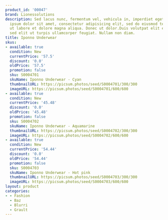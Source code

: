 ```yaml
---
product_id: '00047'
brand: Lionessolutions
description: Sed lacus nunc, fermentum vel, vehicula in, imperdiet eget, urna. Lorem
  ipsum dolor sit amet, consectetur adipisicing elit, sed do eiusmod tempor incididunt
  ut labore et dolore magna aliqua. Donec ut dolor.Duis volutpat elit et erat. Duis
  sed elit ut turpis ullamcorper feugiat. Nullam non diam.
title: Iponno Underwear
skus:
- available: true
  condition: New
  currentPrice: '57.5'
  discount: '0.0'
  oldPrice: '57.5'
  promotion: false
  sku: S0004701
  skuName: Iponno Underwear - Cyan
  thumbnailURL: https://picsum.photos/seed/S0004701/300/300
  imageURL: https://picsum.photos/seed/S0004701/600/600
- available: true
  condition: New
  currentPrice: '45.48'
  discount: '0.0'
  oldPrice: '45.48'
  promotion: false
  sku: S0004702
  skuName: Iponno Underwear - Aquamarine
  thumbnailURL: https://picsum.photos/seed/S0004702/300/300
  imageURL: https://picsum.photos/seed/S0004702/600/600
- available: true
  condition: New
  currentPrice: '54.44'
  discount: '0.0'
  oldPrice: '54.44'
  promotion: false
  sku: S0004703
  skuName: Iponno Underwear - Hot pink
  thumbnailURL: https://picsum.photos/seed/S0004703/300/300
  imageURL: https://picsum.photos/seed/S0004703/600/600
layout: product
categories:
- - Fashion
  - Baz
  - Blurri
  - Grault
---
```

